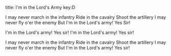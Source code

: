title: I'm in the Lord's Army
key:D

I may never march in the infantry
Ride in the cavalry
Shoot the artillery
I may never fly o'er the enemy
But I'm in the Lord's army!
Yes Sir!


I'm in the Lord's army!
Yes sir!
I'm in the Lord's army!
Yes sir!


I may never march in the infantry
Ride in the cavalry
Shoot the artillery
I may never fly o'er the enemy
But I'm in the Lord's army!
Yes sir!
